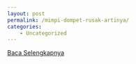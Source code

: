 ```yaml
---
layout: post
permalink: /mimpi-dompet-rusak-artinya/
categories:
    - Uncategorized
---
```


[Baca Selengkapnya](/08)